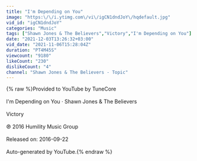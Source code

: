 ```yaml
---
title: "I'm Depending on You"
image: "https:\/\/i.ytimg.com\/vi\/igCN1dndJoY\/hqdefault.jpg"
vid_id: "igCN1dndJoY"
categories: "Music"
tags: ["Shawn Jones & The Believers","Victory","I'm Depending on You"]
date: "2021-12-03T13:26:32+03:00"
vid_date: "2021-11-06T15:28:04Z"
duration: "PT4M45S"
viewcount: "9180"
likeCount: "230"
dislikeCount: "4"
channel: "Shawn Jones & The Believers - Topic"
---
```

{% raw %}Provided to YouTube by TuneCore<br /><br />I'm Depending on You · Shawn Jones &amp; The Believers<br /><br />Victory<br /><br />℗ 2016 Humility Music Group<br /><br />Released on: 2016-09-22<br /><br />Auto-generated by YouTube.{% endraw %}
